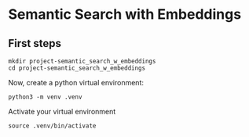 # Semantic Search with Embeddings

## First steps
```shell
mkdir project-semantic_search_w_embeddings
cd project-semantic_search_w_embeddings
```
Now, create a python virtual environment:
```shell
python3 -m venv .venv
```
Activate your virtual environment
 ```shell
source .venv/bin/activate
```